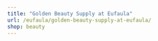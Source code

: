 ```yaml
---
title: "Golden Beauty Supply at Eufaula"
url: /eufaula/golden-beauty-supply-at-eufaula/
shop: beauty
---
```

